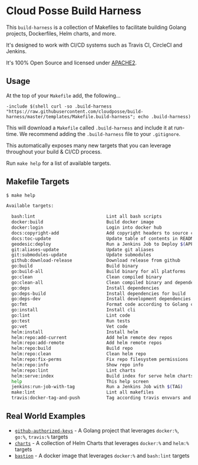 # Cloud Posse Build Harness

This `build-harness` is a collection of Makefiles to facilitate building Golang projects, Dockerfiles, Helm charts, and more. 

It's designed to work with CI/CD systems such as Travis CI, CircleCI and Jenkins.

It's 100% Open Source and licensed under [APACHE2](LICENSE).


## Usage

At the top of your `Makefile` add, the following...

```make
-include $(shell curl -so .build-harness "https://raw.githubusercontent.com/cloudposse/build-harness/master/templates/Makefile.build-harness"; echo .build-harness)
```

This will download a `Makefile` called `.build-harness` and include it at run-time. We recommend adding the `.build-harness` file to your `.gitignore`.

This automatically exposes many new targets that you can leverage throughout your build & CI/CD process.

Run `make help` for a list of available targets.


## Makefile Targets

```bash
$ make help

Available targets:

  bash:lint                           Lint all bash scripts
  docker:build                        Build docker image
  docker:login                        Login into docker hub
  docs:copyright-add                  Add copyright headers to source code
  docs:toc-update                     Update table of contents in README.md
  geodesic:deploy                     Run a Jenkins Job to Deploy $(APP) with $(CANONICAL_TAG)
  git:aliases-update                  Update git aliases
  git:submodules-update               Update submodules
  github:download-release             Download release from github
  go:build                            Build binary
  go:build-all                        Build binary for all platforms
  go:clean                            Clean compiled binary
  go:clean-all                        Clean compiled binary and dependency
  go:deps                             Install dependencies
  go:deps-build                       Install dependencies for build
  go:deps-dev                         Install development dependencies
  go:fmt                              Format code according to Golang convention
  go:install                          Install cli
  go:lint                             Lint code
  go:test                             Run tests
  go:vet                              Vet code
  helm:install                        Install helm
  helm:repo:add-current               Add helm remote dev repos
  helm:repo:add-remote                Add helm remote repos
  helm:repo:build                     Build repo
  helm:repo:clean                     Clean helm repo
  helm:repo:fix-perms                 Fix repo filesystem permissions
  helm:repo:info                      Show repo info
  helm:repo:lint                      Lint charts
  helm:serve:index                    Build index for serve helm charts
  help                                This help screen
  jenkins:run-job-with-tag            Run a Jenkins Job with $(TAG)
  make:lint                           Lint all makefiles
  travis:docker-tag-and-push          Tag according travis envvars and push
```


## Real World Examples

- [`github-authorized-keys`](https://github.com/cloudposse/github-authorized-keys/) - A Golang project that leverages `docker:%`, `go:%`, `travis:%` targets
- [`charts`](https://github.com/cloudposse/charts/) - A collection of Helm Charts that leverages `docker:%` and `helm:%` targets
- [`bastion`](https://github.com/cloudposse/bastion/) - A docker image that leverages `docker:%` and `bash:lint` targets




